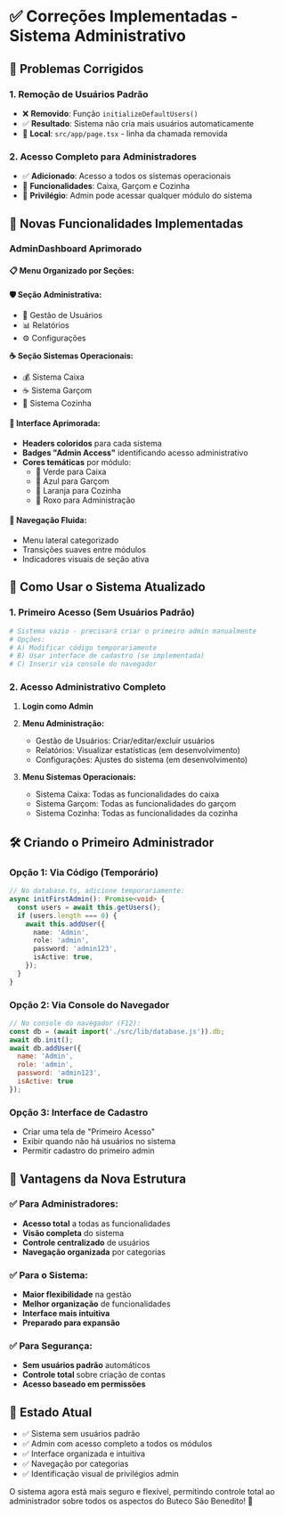 # ✅ Correções Implementadas - Sistema Administrativo

## 🔧 **Problemas Corrigidos**

### 1. **Remoção de Usuários Padrão**
- ❌ **Removido**: Função `initializeDefaultUsers()` 
- ✅ **Resultado**: Sistema não cria mais usuários automaticamente
- 📍 **Local**: `src/app/page.tsx` - linha da chamada removida

### 2. **Acesso Completo para Administradores**
- ✅ **Adicionado**: Acesso a todos os sistemas operacionais
- 🎯 **Funcionalidades**: Caixa, Garçom e Cozinha
- 👑 **Privilégio**: Admin pode acessar qualquer módulo do sistema

## 🚀 **Novas Funcionalidades Implementadas**

### **AdminDashboard Aprimorado**

#### **📋 Menu Organizado por Seções:**

**🛡️ Seção Administrativa:**
- 👥 Gestão de Usuários
- 📊 Relatórios  
- ⚙️ Configurações

**☕ Seção Sistemas Operacionais:**
- 💰 Sistema Caixa
- ☕ Sistema Garçom
- 🍳 Sistema Cozinha

#### **🎨 Interface Aprimorada:**
- **Headers coloridos** para cada sistema
- **Badges "Admin Access"** identificando acesso administrativo
- **Cores temáticas** por módulo:
  - 💚 Verde para Caixa
  - 💙 Azul para Garçom  
  - 🧡 Laranja para Cozinha
  - 💜 Roxo para Administração

#### **🔄 Navegação Fluida:**
- Menu lateral categorizado
- Transições suaves entre módulos
- Indicadores visuais de seção ativa

## 📱 **Como Usar o Sistema Atualizado**

### **1. Primeiro Acesso (Sem Usuários Padrão)**
```bash
# Sistema vazio - precisará criar o primeiro admin manualmente
# Opções:
# A) Modificar código temporariamente
# B) Usar interface de cadastro (se implementada)
# C) Inserir via console do navegador
```

### **2. Acesso Administrativo Completo**
1. **Login como Admin**
2. **Menu Administração:**
   - Gestão de Usuários: Criar/editar/excluir usuários
   - Relatórios: Visualizar estatísticas (em desenvolvimento)
   - Configurações: Ajustes do sistema (em desenvolvimento)

3. **Menu Sistemas Operacionais:**
   - Sistema Caixa: Todas as funcionalidades do caixa
   - Sistema Garçom: Todas as funcionalidades do garçom  
   - Sistema Cozinha: Todas as funcionalidades da cozinha

## 🛠️ **Criando o Primeiro Administrador**

### **Opção 1: Via Código (Temporário)**
```typescript
// No database.ts, adicione temporariamente:
async initFirstAdmin(): Promise<void> {
  const users = await this.getUsers();
  if (users.length === 0) {
    await this.addUser({
      name: 'Admin',
      role: 'admin',
      password: 'admin123',
      isActive: true,
    });
  }
}
```

### **Opção 2: Via Console do Navegador**
```javascript
// No console do navegador (F12):
const db = (await import('./src/lib/database.js')).db;
await db.init();
await db.addUser({
  name: 'Admin',
  role: 'admin', 
  password: 'admin123',
  isActive: true
});
```

### **Opção 3: Interface de Cadastro**
- Criar uma tela de "Primeiro Acesso" 
- Exibir quando não há usuários no sistema
- Permitir cadastro do primeiro admin

## 🎯 **Vantagens da Nova Estrutura**

### **✅ Para Administradores:**
- **Acesso total** a todas as funcionalidades
- **Visão completa** do sistema
- **Controle centralizado** de usuários
- **Navegação organizada** por categorias

### **✅ Para o Sistema:**
- **Maior flexibilidade** na gestão
- **Melhor organização** de funcionalidades
- **Interface mais intuitiva**
- **Preparado para expansão**

### **✅ Para Segurança:**
- **Sem usuários padrão** automáticos
- **Controle total** sobre criação de contas
- **Acesso baseado em permissões**

## 🔄 **Estado Atual**

- ✅ Sistema sem usuários padrão
- ✅ Admin com acesso completo a todos os módulos
- ✅ Interface organizada e intuitiva
- ✅ Navegação por categorias
- ✅ Identificação visual de privilégios admin

O sistema agora está mais seguro e flexível, permitindo controle total ao administrador sobre todos os aspectos do Buteco São Benedito! 🎉